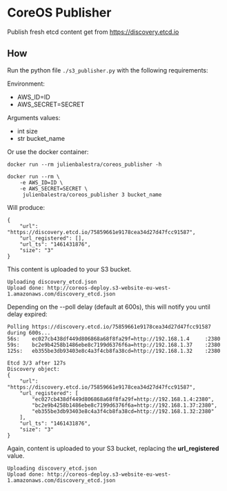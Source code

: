 # CoreOS Publisher

Publish fresh etcd content get from https://discovery.etcd.io

## How

Run the python file `./s3_publisher.py` with the following requirements:

Environment:
* AWS_ID=ID
* AWS_SECRET=SECRET


Arguments values:
* int size
* str bucket_name

Or use the docker container:


    docker run --rm julienbalestra/coreos_publisher -h
    
    docker run --rm \
        -e AWS_ID=ID \
        -e AWS_SECRET=SECRET \
         julienbalestra/coreos_publisher 3 bucket_name
         
Will produce:

    {
        "url": "https://discovery.etcd.io/75859661e9178cea34d27d47fcc91587", 
        "url_registered": [], 
        "url_ts": "1461431876", 
        "size": "3"
    }

This content is uploaded to your S3 bucket.

    Uploading discovery_etcd.json
    Upload done: http://coreos-deploy.s3-website-eu-west-1.amazonaws.com/discovery_etcd.json


Depending on the --poll delay (default at 600s), this will notify you until delay expired:

    Polling https://discovery.etcd.io/75859661e9178cea34d27d47fcc91587 during 600s...
    56s:	ec027cb438df449d806868a68f8fa29f=http://192.168.1.4		:2380
    59s:	bc2e9b4258b1486ebe8c7199d6376f6a=http://192.168.1.37	:2380
    125s:	eb355be3db93403e8c4a3f4cb8fa38cd=http://192.168.1.32	:2380
    
    Etcd 3/3 after 127s
    Discovery object: 
    {
        "url": "https://discovery.etcd.io/75859661e9178cea34d27d47fcc91587", 
        "url_registered": [
            "ec027cb438df449d806868a68f8fa29f=http://192.168.1.4:2380", 
            "bc2e9b4258b1486ebe8c7199d6376f6a=http://192.168.1.37:2380", 
            "eb355be3db93403e8c4a3f4cb8fa38cd=http://192.168.1.32:2380"
        ], 
        "url_ts": "1461431876", 
        "size": "3"
    }

Again, content is uploaded to your S3 bucket, replacing the **url_registered** value.

    Uploading discovery_etcd.json
    Upload done: http://coreos-deploy.s3-website-eu-west-1.amazonaws.com/discovery_etcd.json